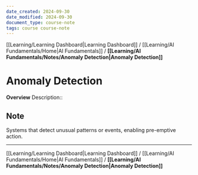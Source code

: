 ```yaml
---
date_created: 2024-09-30
date_modified: 2024-09-30
document_type: course-note
tags: course course-note
---
```

[[Learning/Learning Dashboard|Learning Dashboard]] / [[Learning/AI Fundamentals/Home|AI Fundamentals]] / **[[Learning/AI Fundamentals/Notes/Anomaly Detection|Anomaly Detection]]**
# Anomaly Detection
**Overview**
Description:: 

## Note

Systems that detect unusual patterns or events, enabling pre-emptive action.

---
[[Learning/Learning Dashboard|Learning Dashboard]] / [[Learning/AI Fundamentals/Home|AI Fundamentals]] / **[[Learning/AI Fundamentals/Notes/Anomaly Detection|Anomaly Detection]]**